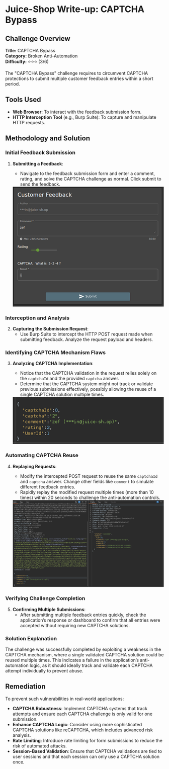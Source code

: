 # Juice-Shop Write-up: CAPTCHA Bypass

## Challenge Overview

**Title:** CAPTCHA Bypass\
**Category:** Broken Anti-Automation\
**Difficulty:** ⭐⭐⭐ (3/6)

The "CAPTCHA Bypass" challenge requires to circumvent CAPTCHA protections to submit multiple customer feedback entries within a short period.

## Tools Used

- **Web Browser**: To interact with the feedback submission form.
- **HTTP Interception Tool** (e.g., Burp Suite): To capture and manipulate HTTP requests.

## Methodology and Solution

### Initial Feedback Submission

1. **Submitting a Feedback**:
   - Navigate to the feedback submission form and enter a comment, rating, and solve the CAPTCHA challenge as normal. Click submit to send the feedback.

    <img src="../assets/difficulty3/captcha_bypass_1.png" alt="dummy feedback" width="700px">

### Interception and Analysis

2. **Capturing the Submission Request**:
   - Use Burp Suite to intercept the HTTP POST request made when submitting feedback. Analyze the request payload and headers.

### Identifying CAPTCHA Mechanism Flaws

3. **Analyzing CAPTCHA Implementation**:
   - Notice that the CAPTCHA validation in the request relies solely on the `captchaId` and the provided `captcha` answer. 
   - Determine that the CAPTCHA system might not track or validate previous submissions effectively, possibly allowing the reuse of a single CAPTCHA solution multiple times.

    <img src="../assets/difficulty3/captcha_bypass_2.png" alt="request for captcha" width="700px">

### Automating CAPTCHA Reuse

4. **Replaying Requests**:
   - Modify the intercepted POST request to reuse the same `captchaId` and `captcha` answer. Change other fields like `comment` to simulate different feedback entries.
   - Rapidly replay the modified request multiple times (more than 10 times) within 20 seconds to challenge the anti-automation controls.

    <img src="../assets/difficulty3/captcha_bypass_3.png" alt="modified request" width="700px">

### Verifying Challenge Completion

5. **Confirming Multiple Submissions**:
   - After submitting multiple feedback entries quickly, check the application’s response or dashboard to confirm that all entries were accepted without requiring new CAPTCHA solutions.

### Solution Explanation

The challenge was successfully completed by exploiting a weakness in the CAPTCHA mechanism, where a single validated CAPTCHA solution could be reused multiple times. This indicates a failure in the application’s anti-automation logic, as it should ideally track and validate each CAPTCHA attempt individually to prevent abuse.

## Remediation

To prevent such vulnerabilities in real-world applications:

- **CAPTCHA Robustness**: Implement CAPTCHA systems that track attempts and ensure each CAPTCHA challenge is only valid for one submission.
- **Enhance CAPTCHA Logic**: Consider using more sophisticated CAPTCHA solutions like reCAPTCHA, which includes advanced risk analysis.
- **Rate Limiting**: Introduce rate limiting for form submissions to reduce the risk of automated attacks.
- **Session-Based Validation**: Ensure that CAPTCHA validations are tied to user sessions and that each session can only use a CAPTCHA solution once.
